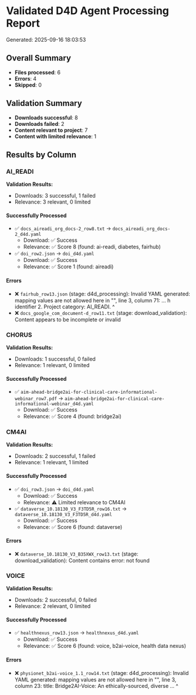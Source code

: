 # Validated D4D Agent Processing Report

Generated: 2025-09-16 18:03:53

## Overall Summary

- **Files processed**: 6
- **Errors**: 4
- **Skipped**: 0

## Validation Summary

- **Downloads successful**: 8
- **Downloads failed**: 2
- **Content relevant to project**: 7
- **Content with limited relevance**: 1

## Results by Column

### AI_READI

**Validation Results:**
- Downloads: 3 successful, 1 failed
- Relevance: 3 relevant, 0 limited

#### Successfully Processed

- ✅ `docs_aireadi_org_docs-2_row8.txt` → `docs_aireadi_org_docs-2_d4d.yaml`
  - Download: ✅ Success
  - Relevance: ✅ Score 8 (found: ai-readi, diabetes, fairhub)
- ✅ `doi_row2.json` → `doi_d4d.yaml`
  - Download: ✅ Success
  - Relevance: ✅ Score 1 (found: aireadi)

#### Errors

- ❌ `fairhub_row13.json` (stage: d4d_processing): Invalid YAML generated: mapping values are not allowed here
  in "<unicode string>", line 3, column 71:
     ... h identifier 2. Project category: AI_READI.
                                         ^
- ❌ `docs_google_com_document-d_row11.txt` (stage: download_validation): Content appears to be incomplete or invalid

### CHORUS

**Validation Results:**
- Downloads: 1 successful, 0 failed
- Relevance: 1 relevant, 0 limited

#### Successfully Processed

- ✅ `aim-ahead-bridge2ai-for-clinical-care-informational-webinar_row7.pdf` → `aim-ahead-bridge2ai-for-clinical-care-informational-webinar_d4d.yaml`
  - Download: ✅ Success
  - Relevance: ✅ Score 4 (found: bridge2ai)

### CM4AI

**Validation Results:**
- Downloads: 2 successful, 1 failed
- Relevance: 1 relevant, 1 limited

#### Successfully Processed

- ✅ `doi_row3.json` → `doi_d4d.yaml`
  - Download: ✅ Success
  - Relevance: ⚠️ Limited relevance to CM4AI
- ✅ `dataverse_10.18130_V3_F3TD5R_row16.txt` → `dataverse_10.18130_V3_F3TD5R_d4d.yaml`
  - Download: ✅ Success
  - Relevance: ✅ Score 6 (found: dataverse)

#### Errors

- ❌ `dataverse_10.18130_V3_B35XWX_row13.txt` (stage: download_validation): Content contains error: not found

### VOICE

**Validation Results:**
- Downloads: 2 successful, 0 failed
- Relevance: 2 relevant, 0 limited

#### Successfully Processed

- ✅ `healthnexus_row13.json` → `healthnexus_d4d.yaml`
  - Download: ✅ Success
  - Relevance: ✅ Score 6 (found: voice, b2ai-voice, health data nexus)

#### Errors

- ❌ `physionet_b2ai-voice_1.1_row14.txt` (stage: d4d_processing): Invalid YAML generated: mapping values are not allowed here
  in "<unicode string>", line 3, column 23:
    title: Bridge2AI-Voice: An ethically-sourced, diverse  ... 
                          ^

